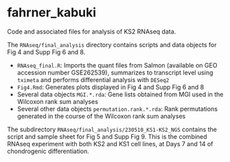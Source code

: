 # fahrner_kabuki

Code and associated files for analysis of KS2 RNAseq data.

The `RNAseq/final_analysis` directory contains scripts and data objects for Fig 4 and Supp Fig 6 and 8.
  - `RNAseq_final.R`: Imports the quant files from Salmon (available on GEO accession number GSE262539), summarizes to transcript level using `tximeta` and performs differential analysis with `DESeq2`
  - `Fig4.Rmd`: Generates plots displayed in Fig 4 and Supp Fig 6 and 8
  - Several data objects `MGI.*.rda`: Gene lists obtained from MGI used in the Wilcoxon rank sum analyses
  - Several other data objects `permutation.rank.*.rda`: Rank permutations generated in the course of the Wilcoxon rank sum analyses

The subdirectory `RNAseq/final_analysis/230510_KS1-KS2_NGS` contains the script and sample sheet for Fig 5 and Supp Fig 9. This is the combined RNAseq experiment with both KS2 and KS1 cell lines, at Days 7 and 14 of chondrogenic differentiation.

